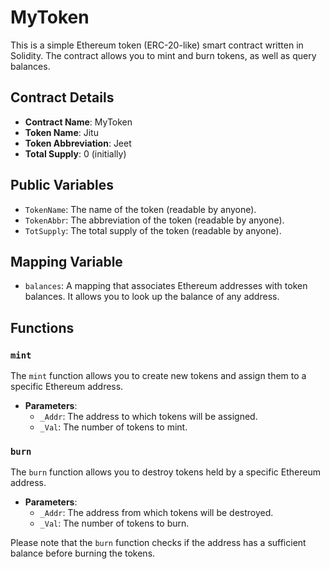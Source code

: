 # MyToken

This is a simple Ethereum token (ERC-20-like) smart contract written in Solidity. The contract allows you to mint and burn tokens, as well as query balances.

## Contract Details

- **Contract Name**: MyToken
- **Token Name**: Jitu
- **Token Abbreviation**: Jeet
- **Total Supply**: 0 (initially)

## Public Variables

- `TokenName`: The name of the token (readable by anyone).
- `TokenAbbr`: The abbreviation of the token (readable by anyone).
- `TotSupply`: The total supply of the token (readable by anyone).

## Mapping Variable

- `balances`: A mapping that associates Ethereum addresses with token balances. It allows you to look up the balance of any address.

## Functions

### `mint`

The `mint` function allows you to create new tokens and assign them to a specific Ethereum address.

- **Parameters**:
  - `_Addr`: The address to which tokens will be assigned.
  - `_Val`: The number of tokens to mint.

### `burn`

The `burn` function allows you to destroy tokens held by a specific Ethereum address.

- **Parameters**:
  - `_Addr`: The address from which tokens will be destroyed.
  - `_Val`: The number of tokens to burn.

Please note that the `burn` function checks if the address has a sufficient balance before burning the tokens.

